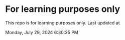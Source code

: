 # For learning purposes only
This repo is for learning purposes only.
Last updated at

Monday, July 29, 2024 6:30:35 PM

